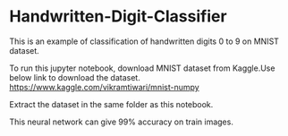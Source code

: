 # Handwritten-Digit-Classifier
This is an example of classification of handwritten digits 0 to 9 on MNIST dataset.

To run this jupyter notebook, download MNIST dataset from Kaggle.Use below link to download the dataset.
https://www.kaggle.com/vikramtiwari/mnist-numpy

Extract the dataset in the same folder as this notebook.

This neural network can give 99% accuracy on train images.
